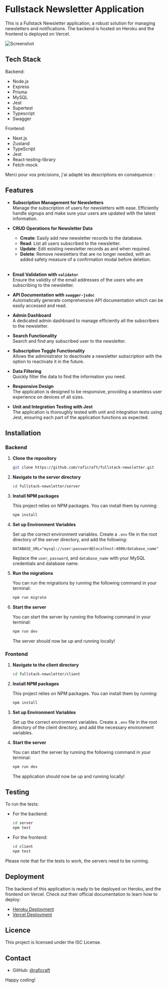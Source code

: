 # Fullstack Newsletter Application

This is a Fullstack Newsletter application, a robust solution for managing newsletters and notifications. The backend is hosted on Heroku and the frontend is deployed on Vercel.

![Screenshot](https://fullstack-newsletter-q1l5.vercel.app/screenshot.png)

## Tech Stack

Backend:

- Node.js
- Express
- Prisma
- MySQL
- Jest
- Supertest
- Typescript
- Swagger

Frontend:

- Next.js
- Zustand
- TypeScript
- Jest
- React-testing-library
- Fetch-mock

Merci pour vos précisions, j'ai adapté les descriptions en conséquence :

## Features

- **Subscription Management for Newsletters**<br>
  Manage the subscription of users for newsletters with ease. Efficiently handle signups and make sure your users are updated with the latest information.

- **CRUD Operations for Newsletter Data**<br>
  - **Create**: Easily add new newsletter records to the database.
  - **Read**: List all users subscribed to the newsletter.
  - **Update**: Edit existing newsletter records as and when required.
  - **Delete**: Remove newsletters that are no longer needed, with an added safety measure of a confirmation modal before deletion.<br><br>
- **Email Validation with `validator`**<br>
  Ensure the validity of the email addresses of the users who are subscribing to the newsletter.

- **API Documentation with `swagger-jsdoc`**<br>
  Automatically generate comprehensive API documentation which can be easily accessed and read.

- **Admin Dashboard**<br>
  A dedicated admin dashboard to manage efficiently all the subscribers to the newsletter.

- **Search Functionality**<br>
  Search and find any subscribed user to the newsletter.

- **Subscription Toggle Functionality**<br>
  Allows the administrator to deactivate a newsletter subscription with the option to reactivate it in the future.

- **Data Filtering**<br>
  Quickly filter the data to find the information you need.

- **Responsive Design**<br>
  The application is designed to be responsive, providing a seamless user experience on devices of all sizes.

- **Unit and Integration Testing with Jest**<br>
  The application is thoroughly tested with unit and integration tests using Jest, ensuring each part of the application functions as expected.

## Installation

### Backend

1. **Clone the repository**

   ```sh
   git clone https://github.com/raficraft/fullstack-newsletter.git
   ```

2. **Navigate to the server directory**

   ```sh
   cd fullstack-newsletter/server
   ```

3. **Install NPM packages**

   This project relies on NPM packages. You can install them by running:

   ```sh
   npm install
   ```

4. **Set up Environment Variables**

   Set up the correct environment variables. Create a `.env` file in the root directory of the server directory, and add the following:

   ```env
   DATABASE_URL="mysql://user:password@localhost:4000/database_name"
   ```

   Replace the `user`, `password`, and `database_name` with your MySQL credentials and database name.

5. **Run the migrations**

   You can run the migrations by running the following command in your terminal:

   ```sh
   npm run migrate
   ```

6. **Start the server**

   You can start the server by running the following command in your terminal:

   ```sh
   npm run dev
   ```

   The server should now be up and running locally!

### Frontend

1. **Navigate to the client directory**

   ```sh
   cd fullstack-newsletter/client
   ```

2. **Install NPM packages**

   This project relies on NPM packages. You can install them by running:

   ```sh
   npm install
   ```

3. **Set up Environment Variables**

   Set up the correct environment variables. Create a `.env` file in the root directory of the client directory, and add the necessary environment variables.

4. **Start the server**

   You can start the server by running the following command in your terminal:

   ```sh
   npm run dev
   ```

   The application should now be up and running locally!

## Testing

To run the tests:

- For the backend:

  ```sh
  cd server
  npm test
  ```

- For the frontend:

  ```sh
  cd client
  npm test
  ```

Please note that for the tests to work, the servers need to be running.

## Deployment

The backend of this application is ready to be deployed on Heroku, and the frontend on Vercel. Check out their official documentation to learn how to deploy:

- [Heroku Deployment](https://devcenter.heroku.com/categories/deployment)
- [Vercel Deployment](https://vercel.com/docs/concepts/deployments)

## Licence

This project is licensed under the ISC License.

## Contact

- GitHub: [@raficraft](https://github.com/raficraft)

Happy coding!
